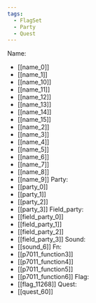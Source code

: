 ```yaml
---
tags:
  - FlagSet
  - Party
  - Quest
---
```

Name:
- [[name_0]]
- [[name_1]]
- [[name_10]]
- [[name_11]]
- [[name_12]]
- [[name_13]]
- [[name_14]]
- [[name_15]]
- [[name_2]]
- [[name_3]]
- [[name_4]]
- [[name_5]]
- [[name_6]]
- [[name_7]]
- [[name_8]]
- [[name_9]]
Party:
- [[party_0]]
- [[party_1]]
- [[party_2]]
- [[party_3]]
Field_party:
- [[field_party_0]]
- [[field_party_1]]
- [[field_party_2]]
- [[field_party_3]]
Sound:
- [[sound_6]]
Fn:
- [[p7011_function3]]
- [[p7011_function4]]
- [[p7011_function5]]
- [[p7011_function6]]
Flag:
- [[flag_11268]]
Quest:
- [[quest_60]]
